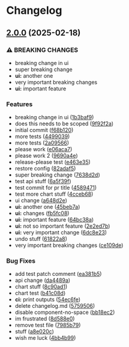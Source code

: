 # Changelog

## [2.0.0](https://github.com/landlockedboat/release-please-test/compare/v1.0.0...v2.0.0) (2025-02-18)


### ⚠ BREAKING CHANGES

* breaking change in ui
* super breaking change
* **ui:** another one
* very important breaking changes
* **ui:** important feature

### Features

* breaking change in ui ([1b3baf9](https://github.com/landlockedboat/release-please-test/commit/1b3baf9a846c5216dba3645cf0781da20b9dee92))
* does this needs to be scoped ([9f92f2a](https://github.com/landlockedboat/release-please-test/commit/9f92f2ac2879f1bd7feb138d467049d5d3648fa5))
* initial commit ([f68b120](https://github.com/landlockedboat/release-please-test/commit/f68b1208b8db627c9d3887c3077d6ceafebdbb7d))
* more tests ([4499039](https://github.com/landlockedboat/release-please-test/commit/4499039ee9f5d696b34ca65048c39864834cdd72))
* more tests ([2a09566](https://github.com/landlockedboat/release-please-test/commit/2a095665d36d5dab15494866ab0d619b65924a56))
* please work ([e06aca7](https://github.com/landlockedboat/release-please-test/commit/e06aca76ca56e068311a8cd142b397b5d58bafc4))
* please work 2 ([9690a4e](https://github.com/landlockedboat/release-please-test/commit/9690a4e3a685989cc37c3e811e95d6cd2340ff6c))
* release-please test ([e463e35](https://github.com/landlockedboat/release-please-test/commit/e463e359424182ca43fef0f1876533910e8ffcfa))
* restore config ([82adaf5](https://github.com/landlockedboat/release-please-test/commit/82adaf5810f9191ea21d1b21eacfca59c5e9eb09))
* super breaking change ([7638d2d](https://github.com/landlockedboat/release-please-test/commit/7638d2dfaec83dd77b56d5761be4b1256267b5e6))
* test api stuff ([6a5f39f](https://github.com/landlockedboat/release-please-test/commit/6a5f39fb316a98d4ac554c54c4ba57943ea1d6d9))
* test commit for pr title ([4589471](https://github.com/landlockedboat/release-please-test/commit/4589471dc1742b6b203c54a338998e827ba849ea))
* test more chart stuff ([4cceb68](https://github.com/landlockedboat/release-please-test/commit/4cceb68dd45f49da986c3e0d59cc69b538951b1e))
* ui change ([a648d2e](https://github.com/landlockedboat/release-please-test/commit/a648d2e9ee9cf771878eb6fb62ad5ce53d80d630))
* **ui:** another one ([45beb7a](https://github.com/landlockedboat/release-please-test/commit/45beb7abb07f2f8ee1aa07d2b5809a097be2ec1d))
* **ui:** changes ([fb5fc08](https://github.com/landlockedboat/release-please-test/commit/fb5fc08ba1f0209427f504c83ea6dce159809112))
* **ui:** important feature ([64bc38a](https://github.com/landlockedboat/release-please-test/commit/64bc38a926842e27b396ef32e446ce2eb7ff999c))
* **ui:** not so important feature ([2e2ed7b](https://github.com/landlockedboat/release-please-test/commit/2e2ed7bf6a4b110026ac26af1d86f0949e3eb25e))
* **ui:** very important change ([6dc8e23](https://github.com/landlockedboat/release-please-test/commit/6dc8e239f149c3e754575ba9eb0438d0e57f6d00))
* undo stuff ([61822a8](https://github.com/landlockedboat/release-please-test/commit/61822a8888de2071b3c5368208557262e4c49ea3))
* very important breaking changes ([ce109de](https://github.com/landlockedboat/release-please-test/commit/ce109de74d8dcf351d6572ec575c61369a87ebe5))


### Bug Fixes

* add test patch comment ([ea381b5](https://github.com/landlockedboat/release-please-test/commit/ea381b557fdeba6ffd473d01dfde5689e1ab3350))
* api change ([da4489a](https://github.com/landlockedboat/release-please-test/commit/da4489a2e896a45ff3e03dbec63d956d93e7d489))
* chart stuff ([8c90ad1](https://github.com/landlockedboat/release-please-test/commit/8c90ad19c917b080dca4198eb7f6be83d9a6ec90))
* chart test ([b41c08d](https://github.com/landlockedboat/release-please-test/commit/b41c08dc26d7191ad29d42e39dfb5cb98c3c2842))
* **ci:** print outputs ([54ec6fe](https://github.com/landlockedboat/release-please-test/commit/54ec6feceb7ecd8345e116cb9c4d758367f1518a))
* delete changelog.md ([5759506](https://github.com/landlockedboat/release-please-test/commit/57595069db3051c1a4d04f92959f9762e798d85f))
* disable component-no-space ([bb18ec2](https://github.com/landlockedboat/release-please-test/commit/bb18ec267270986d1cdf692c36f38bb6c7619c71))
* im frustrated ([8d588e0](https://github.com/landlockedboat/release-please-test/commit/8d588e0a6e29c56d1a4ee898b1a2c081c93e4090))
* remove test file ([7985b79](https://github.com/landlockedboat/release-please-test/commit/7985b791c8507bbd6f299327199afdfe13b78e25))
* stuff ([a8e020c](https://github.com/landlockedboat/release-please-test/commit/a8e020ceac3f49d4ed6e2d3a3c82d4c0b074986c))
* wish me luck ([4bb4b99](https://github.com/landlockedboat/release-please-test/commit/4bb4b9946394c48035a5f66d7d161cc438a9baf9))
